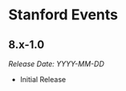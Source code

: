 # Stanford Events

8.x-1.0
--------------------------------------------------------------------------------  
_Release Date: YYYY-MM-DD_

- Initial Release
